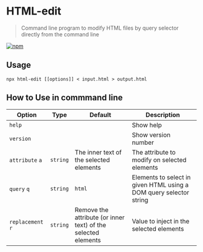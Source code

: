 # HTML-edit

> Command line program to modify HTML files by query selector directly from the command line

[![npm](https://img.shields.io/npm/v/html-edit.svg)](https://www.npmjs.com/package/html-edit)

## Usage

`npx html-edit [[options]] < input.html > output.html`

## How to Use in commmand line

| Option | Type | Default | Description |
| ------ | ---- | ------- | ----------- |
| `help` | | | Show help |
| `version` | | | Show version number |
| `attribute` `a` | `string` | The inner text of the selected elements | The attribute to modify on selected elements |
| `query` `q` | `string` | `html` | Elements to select in given HTML using a DOM query selector string |
| `replacement` `r` | `string` | Remove the attribute (or inner text) of the selected elements | Value to inject in the selected elements |
